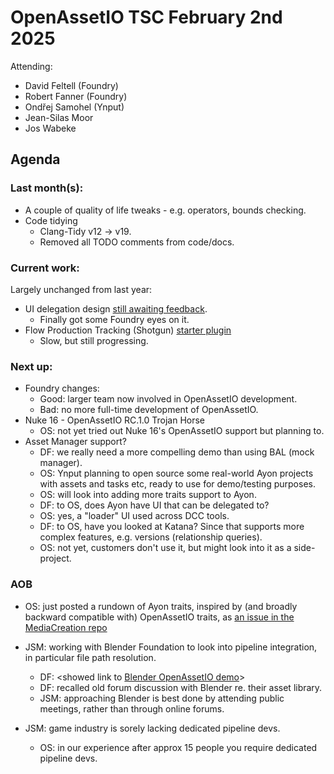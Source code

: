 # OpenAssetIO TSC February 2nd 2025

Attending: 
- David Feltell (Foundry)
- Robert Fanner (Foundry)
- Ondřej Samohel (Ynput)
- Jean-Silas Moor
- Jos Wabeke

## Agenda

### Last month(s): 

  - A couple of quality of life tweaks - e.g. operators, bounds
    checking.
  - Code tidying
    * Clang-Tidy v12 -> v19.
    * Removed all TODO comments from code/docs.

### Current work:

Largely unchanged from last year:

  - UI delegation design [still awaiting feedback](https://github.com/OpenAssetIO/OpenAssetIO-MediaCreation/pull/100).
    * Finally got some Foundry eyes on it.
  - Flow Production Tracking (Shotgun) [starter plugin](https://github.com/OpenAssetIO/OpenAssetIO/issues/964)
    * Slow, but still progressing.

### Next up:

  - Foundry changes:
    * Good: larger team now involved in OpenAssetIO development.
    * Bad: no more full-time development of OpenAssetIO.
  - Nuke 16 - OpenAssetIO RC.1.0 Trojan Horse
    * OS: not yet tried out Nuke 16's OpenAssetIO support but planning
      to.
  - Asset Manager support?
    * DF: we really need a more compelling demo than using BAL (mock 
      manager).
    * OS: Ynput planning to open source some real-world Ayon projects
      with assets and tasks etc, ready to use for demo/testing 
      purposes.
    * OS: will look into adding more traits support to Ayon.
    * DF: to OS, does Ayon have UI that can be delegated to?
    * OS: yes, a "loader" UI used across DCC tools.
    * DF: to OS, have you looked at Katana? Since that supports more
      complex features, e.g. versions (relationship queries).
    * OS: not yet, customers don't use it, but might look into it as
      a side-project.

### AOB

  - OS: just posted a rundown of Ayon traits, inspired by (and broadly 
    backward compatible with) OpenAssetIO traits, as [an issue in the
    MediaCreation repo](https://github.com/OpenAssetIO/OpenAssetIO-MediaCreation/issues/111)
  
  - JSM: working with Blender Foundation to look into pipeline 
    integration, in particular file path resolution.
    * DF: <showed link to [Blender OpenAssetIO demo](https://github.com/elliotcmorris/openassetio-relationships-blender)>
    * DF: recalled old forum discussion with Blender re. their asset 
      library. 
    * JSM: approaching Blender is best done by attending public
      meetings, rather than through online forums.
  
  - JSM: game industry is sorely lacking dedicated pipeline devs. 
    * OS: in our experience after approx 15 people you require dedicated
      pipeline devs.